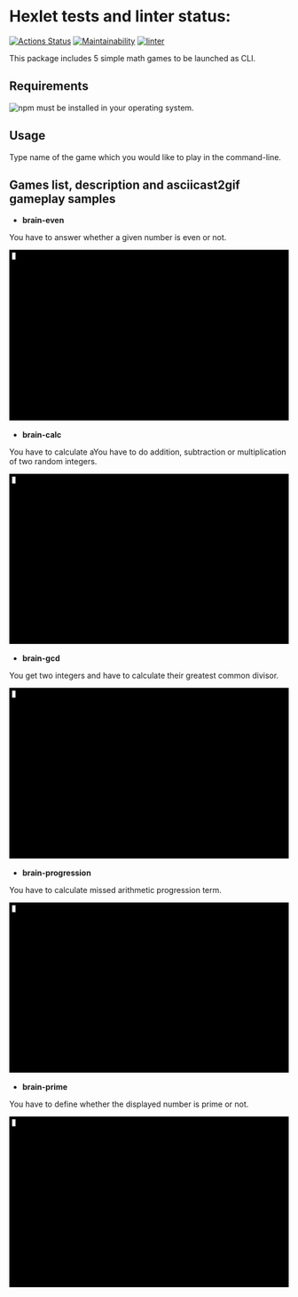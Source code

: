 # Hexlet tests and linter status:
[![Actions Status](https://github.com/SZDRAGER/backend-project-lvl1/workflows/hexlet-check/badge.svg)](https://github.com/SZDRAGER/backend-project-lvl1/actions)
[![Maintainability](https://api.codeclimate.com/v1/badges/a99a88d28ad37a79dbf6/maintainability)](https://codeclimate.com/github/codeclimate/codeclimate/maintainability)
[![linter](https://github.com/SZDRAGER/backend-project-lvl1/actions/workflows/eslint.yml/badge.svg)](https://github.com/SZDRAGER/backend-project-lvl1/actions)

This package includes 5 simple math games to be launched as CLI.

## Requirements

![npm](https://www.npmjs.com/get-npm) must be installed in your operating system.

## Usage

Type name of the game which you would like to play in the command-line.

## Games list, description and asciicast2gif gameplay samples

* __brain-even__

You have to answer whether a given number is even or not.

![brain-even](/gif/brain-even.gif)

* __brain-calc__

You have to calculate aYou have to do addition, subtraction or multiplication of two random integers.

![brain-calc](/gif/brain-calc.gif)

* __brain-gcd__

You get two integers and have to calculate their greatest common divisor.

![brain-gcd](/gif/brain-gcd.gif)

* __brain-progression__

You have to calculate missed arithmetic progression term.

![brain-progression](/gif/brain-progression.gif)

* __brain-prime__

You have to define whether the displayed number is prime or not.

![brain-prime](/gif/brain-prime.gif)

